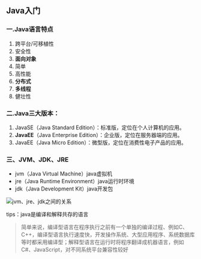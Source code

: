 ## Java入门

### 一.Java语言特点
1. 跨平台/可移植性
2. 安全性
3. **面向对象**
4. 简单
5. 高性能
6. **分布式** 
7. **多线程** 
8. 健壮性


### 二.Java三大版本：  
1. JavaSE（Java Standard Edition）：标准版，定位在个人计算机的应用。  
2. **JavaEE**（Java Enterprise Edition）：企业版，定位在服务器端的应用。  	   
3. JavaEE（Java Micro Edition）：微型版，定位在消费性电子产品的应用。


### 三、JVM、JDK、JRE
- jvm（Java Virtual Machine）java虚拟机
- jre（Java Runtime Environment）java运行时环境
- jdk（Java Development Kit）java开发包

![jvm、jre、jdk之间的关系](https://gitee.com/zhangshangfeng/MyDocument/blob/master/docs/picture/jvm_jdk_jre.png)

tips：java是编译和解释共存的语言  
> 简单来说，编译型语言在程序执行之前有一个单独的编译过程、例如C、C++，编译型语言执行速度快，开发操作系统、大型应用程序、系统数据库等时都采用编译型；解释型语言在运行时将程序翻译成机器语言，例如C#、JavaScript，对不同系统平台兼容性较好
> 